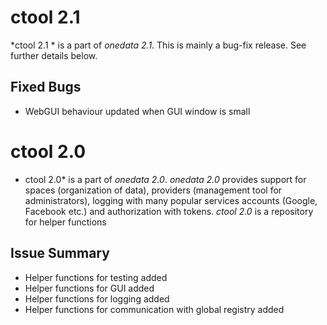 ctool 2.1
===============

*ctool 2.1 * is a part of *onedata 2.1*. This is mainly a bug-fix release. See further details below.

Fixed Bugs
----------

* WebGUI behaviour updated when GUI window is small

ctool 2.0
==============

* ctool 2.0* is a part of *onedata 2.0*. *onedata 2.0* provides support for spaces (organization of data), providers (management tool for administrators), logging with many popular services accounts (Google, Facebook etc.) and authorization with tokens. *ctool 2.0* is a repository for helper functions

Issue Summary
-------------

* Helper functions for testing added
* Helper functions for GUI added
* Helper functions for logging added
* Helper functions for communication with global registry added

